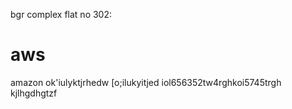 bgr complex flat no 302:
# aws
amazon
ok'iulyktjrhedw
[o;ilukyitjed
iol656352tw4rghkoi5745trgh
kjlhgdhgtzf

